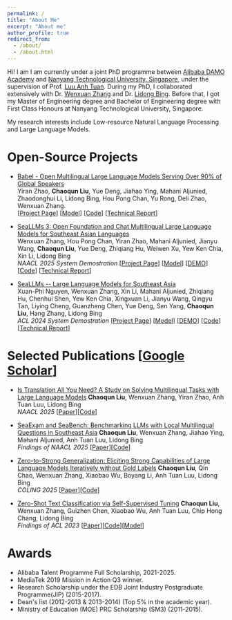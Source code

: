```yaml
---
permalink: /
title: "About Me"
excerpt: "About me"
author_profile: true
redirect_from: 
  - /about/
  - /about.html
---
```


Hi! I am I am currently under a joint PhD programme between [Alibaba DAMO Academy](https://damo.alibaba.com/) and [Nanyang Technological University, Singapore](https://www.ntu.edu.sg/), under the supervision of Prof. [Luu Anh Tuan](https://tuanluu.github.io/). During my PhD, I collaborated extensively with Dr. [Wenxuan Zhang](https://isakzhang.github.io/) and Dr. [Lidong Bing](https://lidongbing.github.io/). Before that, I got my Master of Engineering degree and Bachelor of Engineering degree with First Class Honours at Nanyang Technological University, Singapore.

My research interests include Low-resource Natural Language Processing and Large Language Models.

<!-- # News
* May-2023 - One paper accepted at ACL 2023.
* Aug-2021 - Join NTU as a PhD candidate. -->

# Open-Source Projects
*  [Babel - Open Multilingual Large Language Models Serving Over 90% of Global Speakers](https://babel-llm.github.io/babel-llm/)   
   Yiran Zhao, **Chaoqun Liu**, Yue Deng, Jiahao Ying, Mahani Aljunied, Zhaodonghui Li, Lidong Bing, Hou Pong Chan, Yu Rong, Deli Zhao, Wenxuan Zhang.             
   \[[Project Page](https://babel-llm.github.io/babel-llm/)\] \[[Model](https://huggingface.co/Tower-Babel)\] \[[Code](https://github.com/babel-llm/babel-llm)\] \[[Technical Report](https://arxiv.org/pdf/2503.00865)\]

*  [SeaLLMs 3: Open Foundation and Chat Multilingual Large Language Models for Southeast Asian Languages](https://arxiv.org/pdf/2407.19672)   
   Wenxuan Zhang, Hou Pong Chan, Yiran Zhao, Mahani Aljunied, Jianyu Wang, **Chaoqun Liu**, Yue Deng, Zhiqiang Hu, Weiwen Xu, Yew Ken Chia, Xin Li, Lidong Bing             
   _NAACL 2025 System Demostration_ \[[Project Page](https://damo-nlp-sg.github.io/DAMO-SeaLLMs)\] \[[Model](https://huggingface.co/collections/SeaLLMs/seallms-v3-668f3a52e1e6fbaad5752cdb)\] \[[DEMO](https://huggingface.co/spaces/SeaLLMs/SeaLLM-Chat)\] \[[Code](https://github.com/DAMO-NLP-SG/SeaLLMs)\] \[[Technical Report](https://arxiv.org/pdf/2407.19672)\] 

*  [SeaLLMs -- Large Language Models for Southeast Asia](https://arxiv.org/pdf/2312.00738)   
   Xuan-Phi Nguyen, Wenxuan Zhang, Xin Li, Mahani Aljunied, Zhiqiang Hu, Chenhui Shen, Yew Ken Chia, Xingxuan Li, Jianyu Wang, Qingyu Tan, Liying Cheng, Guanzheng Chen, Yue Deng, Sen Yang, **Chaoqun Liu**, Hang Zhang, Lidong Bing     
   _ACL 2024 System Demostration_ \[[Project Page](https://damo-nlp-sg.github.io/DAMO-SeaLLMs)\] \[[Model](https://huggingface.co/collections/SeaLLMs/seallms-65be16f92e67686440ae29f3)\] \[[DEMO](https://huggingface.co/spaces/SeaLLMs/SeaLLM-Chat)\] \[[Code](https://github.com/DAMO-NLP-SG/SeaLLMs)\] \[[Technical Report](https://arxiv.org/abs/2312.00738)\] 

# Selected Publications \[[Google Scholar](https://scholar.google.com/citations?user=oKL6xrcAAAAJ&hl=en)\]
* [Is Translation All You Need? A Study on Solving Multilingual Tasks with Large Language Models](https://arxiv.org/abs/2403.10258)
  **Chaoqun Liu**, Wenxuan Zhang, Yiran Zhao, Anh Tuan Luu, Lidong Bing   
  _NAACL 2025_ \[[Paper](https://arxiv.org/abs/2403.10258)\]\[[Code](https://liuchaoqun.github.io/)\]

* [SeaExam and SeaBench: Benchmarking LLMs with Local Multilingual Questions in Southeast Asia](https://arxiv.org/abs/2502.06298)
  **Chaoqun Liu**, Wenxuan Zhang, Jiahao Ying, Mahani Aljunied, Anh Tuan Luu, Lidong Bing     
  _Findings of NAACL 2025_ \[[Paper](https://arxiv.org/abs/2502.06298)\]\[[Code](https://liuchaoqun.github.io/)\]
  
* [Zero-to-Strong Generalization: Eliciting Strong Capabilities of Large Language Models Iteratively without Gold Labels](https://arxiv.org/abs/2409.12425)
  **Chaoqun Liu**, Qin Chao, Wenxuan Zhang, Xiaobao Wu, Boyang Li, Anh Tuan Luu, Lidong Bing    
  _COLING 2025_ \[[Paper](https://arxiv.org/abs/2409.12425)\]\[[Code](https://liuchaoqun.github.io/)\]

* [Zero-Shot Text Classification via Self-Supervised Tuning](https://arxiv.org/abs/2305.11442)
  **Chaoqun Liu**, Wenxuan Zhang, Guizhen Chen, Xiaobao Wu, Anh Tuan Luu, Chip Hong Chang, Lidong Bing  
  _Findings of ACL 2023_ \[[Paper](https://arxiv.org/abs/2305.11442)\]\[[Code](https://github.com/DAMO-NLP-SG/SSTuning)]\[[Model](https://huggingface.co/collections/DAMO-NLP-SG/sstuning-67cfea1163ae74271045e172)]

# Awards
* Alibaba Talent Programme Full Scholarship, 2021-2025.
* MediaTek 2019 Mission in Action Q3 winner.
* Research Scholarship under the EDB Joint Industry Postgraduate Programme(JIP) (2015-2017).
* Dean's list (2012-2013 & 2013-2014) (Top 5% in the academic year).
* Ministry of Education (MOE) PRC Scholarship (SM3) (2011-2015).

<!-- # Services
* Reviewer: ICLR’25, ACL’25 -->

<!-- # Experience -->